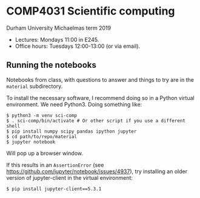 # COMP4031 Scientific computing

Durham University Michaelmas term 2019

- Lectures: Mondays 11:00 in E245.
- Office hours: Tuesdays 12:00-13:00 (or via email).

## Running the notebooks

Notebooks from class, with questions to answer and things to try are
in the `material` subdirectory.

To install the necessary software, I recommend doing so in a Python
virtual environment. We need Python3. Doing something like:

```shell
$ python3 -m venv sci-comp
$ . sci-comp/bin/activate # Or other script if you use a different shell
$ pip install numpy scipy pandas ipython jupyter
$ cd path/to/repo/material
$ jupyter notebook
```

Will pop up a browser window.

If this results in an `AssertionError` (see
https://github.com/jupyter/notebook/issues/4937), try installing an
older version of jupyter-client in the virtual environment:

```shell
$ pip install jupyter-client==5.3.1
```
